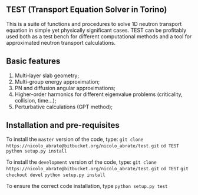 ## TEST (Transport Equation Solver in Torino)
This is a suite of functions and procedures to solve 1D neutron transport equation in simple yet physically significant cases. TEST can be profitably used both as a test bench for different computational methods and a tool for approximated neutron transport calculations.

## Basic features

1. Multi-layer slab geometry;
2. Multi-group energy approximation;
3. PN and diffusion angular approximations;
4. Higher-order harmonics for different eigenvalue problems (criticality, collision, time...);
5. Perturbative calculations (GPT method);

## Installation and pre-requisites
To install the `master` version of the code, type:
        ``git clone https://nicolo_abrate@bitbucket.org/nicolo_abrate/test.git``
        ``cd TEST``
        ``python setup.py install ``

To install the `development` version of the code, type:
        ``git clone https://nicolo_abrate@bitbucket.org/nicolo_abrate/test.git``
        ``cd TEST``
        `git checkout devel`
        ``python setup.py install ``

To ensure the correct code installation, type
        ``python setup.py test``
